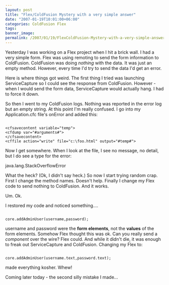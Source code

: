 ```yaml
---
layout: post
title: "Flex/ColdFusion Mystery with a very simple answer"
date: "2007-01-19T10:01:00+06:00"
categories: ColdFusion Flex 
tags: 
banner_image: 
permalink: /2007/01/19/FlexColdFusion-Mystery-with-a-very-simple-answer
---
```


Yesterday I was working on a Flex project when I hit a brick wall. I had a very simple form. Flex was using remoting to send the form information to ColdFusion. ColdFusion was doing <i>nothing</i> with the data. It was just an empty method. However, every time I'd try to send the data I'd get an error.

Here is where things got weird. The first thing I tried was launching ServiceCapture so I could see the response from ColdFusion. However - when I would send the form data, ServiceCapture would actually hang. I had to force it down. 

So then I went to my ColdFusion logs. Nothing was reported in the error log but an empty string. At this point I'm really confused. I go into my Application.cfc file's onError and added this:

<code>
&lt;cfsavecontent variable="temp"&gt;
&lt;cfdump var="#arguments#"&gt;
&lt;/cfsavecontent&gt;
&lt;cffile action="write" file="c:\foo.html" output="#temp#"&gt;
</code>

Now I get somewhere. When I look at the file, I see no message, no detail, but I do see a type for the error:

java.lang.StackOverflowError

What the heck? (Ok, I didn't say heck.) So now I start trying random crap. First I change the method names. Doesn't help. Finally I change my Flex code to send nothing to ColdFusion. And it works.

Um. Ok.

I restored my code and noticed something....

<code>
core.addAdminUser(username,password);
</code>

username and password were the <b>form elements</b>, not the <b>values</b> of the form elements. Somehow Flex thought this was ok. Can you really send a <i>component</i> over the wire? Flex could. And while it didn't die, it was enough to freak out ServiceCapture and ColdFusion. Changing my Flex to:

<code>
core.addAdminUser(username.text,password.text);
</code>

made everything kosher. Whew!

Coming later today - the second silly mistake I made...